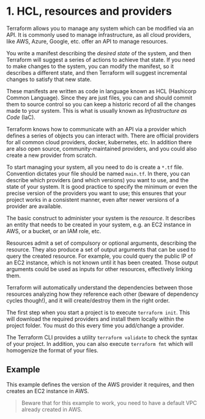 # 1. HCL, resources and providers

Terraform allows you to manage any system which can be modified via an API. It is commonly used to manage infrastructure, as all cloud providers, like AWS, Azure, Google, etc. offer an API to manage resources.

You write a manifest describing the *desired state* of the system, and then Terraform will suggest a series of actions to achieve that state. If you need to make changes to the system, you can modify the manifest, so it describes a different state, and then Terraform will suggest incremental changes to satisfy that new state.

These manifests are written as code in language known as HCL (Hashicorp Common Language). Since they are just files, you can and should commit them to source control so you can keep a historic record of all the changes made to your system. This is what is usually known as *Infrastructure as Code* (IaC).

Terraform knows how to communicate with an API via a provider which defines a series of objects you can interact with. There are official providers for all common cloud providers, docker, kubernetes, etc. In addition there are also open source, community-maintained providers, and you could also create a new provider from scratch.

To start managing your system, all you need to do is create a `*.tf` file. Convention dictates your file should be named `main.tf`. In there, you can describe which providers (and which versions) you want to use, and the state of your system.
It is good practice to specify the minimum or even the precise version of the providers you want to use; this ensures that your project works in a consistent manner, even after newer versions of a provider are available.

The basic construct to administer your system is the *resource*. It describes an entity that needs to be created in your system, e.g. an EC2 instance in AWS, or a bucket, or an IAM role, etc.

Resources admit a set of compulsory or optional arguments, describing the resource. They also produce a set of output arguments that can be used to query the created resource. For example, you could query the public IP of an EC2 instance, which is not known until it has been created. Those output arguments could be used as inputs for other resources, effectively linking them.

Terraform will automatically understand the dependencies between those resources analyzing how they reference each other (beware of dependency cycles though!), and it will create/destroy them in the right order.

The first step when you start a project is to execute `terraform init`. This will download the required providers and install them locally within the project folder. You must do this every time you add/change a provider.

The Terraform CLI provides a utility `terraform validate` to check the syntax of your project. In addition, you can also execute `terraform fmt` which will homogenize the format of your files.

## Example

This example defines the version of the AWS provider it requires, and then creates an EC2 instance in AWS. 


> Beware that for this example to work, you need to have a default VPC already created in AWS. 